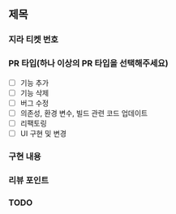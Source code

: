 ## 제목 <!-- 소셜 로그인 구현 -->

### 지라 티켓 번호
<!-- PIM-xxxx -->

### PR 타입(하나 이상의 PR 타입을 선택해주세요)
- [ ] 기능 추가
- [ ] 기능 삭제
- [ ] 버그 수정
- [ ] 의존성, 환경 변수, 빌드 관련 코드 업데이트
- [ ] 리팩토링
- [ ] UI 구현 및 변경

### 구현 내용
<!-- 구글 소셜 로그인 연동 -->
<!-- 테스트 결과 포함 -->

### 리뷰 포인트
<!-- 오류 있는지 함께 확인해주세요 -->

### TODO
<!-- 추가적으로 테스트 코드를 작성할 예정입니다. -->
